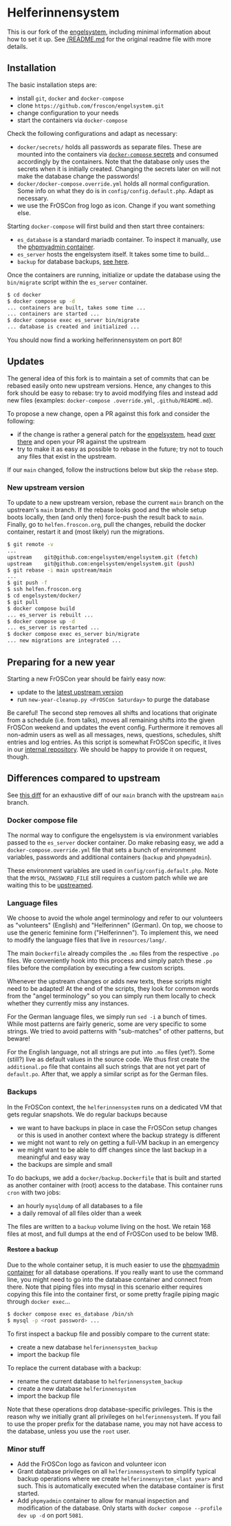 # Helferinnensystem

This is our fork of the [engelsystem](https://engelsystem.de), including minimal
information about how to set it up.
See [/README.md](/README.md) for the original readme file with more details.


## Installation

The basic installation steps are:

- install `git`, `docker` and `docker-compose`
- clone `https://github.com/froscon/engelsystem.git`
- change configuration to your needs
- start the containers via `docker-compose`

Check the following configurations and adapt as necessary:

- `docker/secrets/` holds all passwords as separate files. These are mounted
  into the containers via [`docker-compose` secrets](https://docs.docker.com/compose/use-secrets/)
  and consumed accordingly by the containers. Note that the database only uses
  the secrets when it is initially created. Changing the secrets later on will
  not make the database change the passwords!
- `docker/docker-compose.override.yml` holds all normal configuration. Some info
  on what they do is in `config/config.default.php`. Adapt as necessary.
- we use the FrOSCon frog logo as icon. Change if you want something else.

Starting `docker-compose` will first build and then start three containers:

- `es_database` is a standard mariadb container. To inspect it manually, use the
  [phpmyadmin container](#minor-stuff).
- `es_server` hosts the engelsystem itself. It takes some time to build...
- `backup` for database backups, [see here](#backups).

Once the containers are running, initialize or update the database using the
`bin/migrate` script within the `es_server` container.

```bash
$ cd docker
$ docker compose up -d
... containers are built, takes some time ...
... containers are started ...
$ docker compose exec es_server bin/migrate
... database is created and initialized ...
```

You should now find a working helferinnensystem on port 80!


## Updates

The general idea of this fork is to maintain a set of commits that can be
rebased easily onto new upstream versions. Hence, any changes to this fork
should be easy to rebase: try to avoid modifying files and instead add new
files (examples: `docker-compose .override.yml`, `.github/README.md`).

To propose a new change, open a PR against this fork and consider the following:

- if the change is rather a general patch for the [engelsystem](https://engelsystem.de),
  head [over there](https://github.com/engelsystem/engelsystem) and open your PR
  against the upstream
- try to make it as easy as possible to rebase in the future; try not to touch
  any files that exist in the upstream.

If our `main` changed, follow the instructions below but skip the `rebase` step.


### New upstream version

To update to a new upstream version, rebase the current `main` branch on the
upstream's `main` branch. If the rebase looks good and the whole setup boots
locally, then (and only then) force-push the result back to `main`. Finally,
go to `helfen.froscon.org`, pull the changes, rebuild the docker container,
restart it and (most likely) run the migrations.

```bash
$ git remote -v
...
upstream	git@github.com:engelsystem/engelsystem.git (fetch)
upstream	git@github.com:engelsystem/engelsystem.git (push)
$ git rebase -i main upstream/main
...
$ git push -f
$ ssh helfen.froscon.org
$ cd engelsystem/docker/
$ git pull
$ docker compose build
... es_server is rebuilt ...
$ docker compose up -d
... es_server is restarted ...
$ docker compose exec es_server bin/migrate
... new migrations are integrated ...
```


## Preparing for a new year

Starting a new FrOSCon year should be fairly easy now:

- update to the [latest upstream version](#new-upstream-version)
- run `new-year-cleanup.py <FrOSCon Saturday>` to purge the database

Be careful! The second step removes all shifts and locations that originate from
a schedule (i.e. from talks), moves all remaining shifts into the given
FrOSCon weekend and updates the event config. Furthermore it removes all
non-admin users as well as all messages, news, questions, schedules, shift
entries and log entries.
As this script is somewhat FrOSCon specific, it lives in our
[internal repository](https://gitlab.froscon.org/conference/helfen). We should
be happy to provide it on request, though.


## Differences compared to upstream

See [this diff](https://github.com/engelsystem/engelsystem/compare/main...froscon:engelsystem:main)
for an exhaustive diff of our `main` branch with the upstream `main` branch.


### Docker compose file

The normal way to configure the engelsystem is via environment variables passed
to the `es_server` docker container. Do make rebasing easy, we add a
`docker-compose.override.yml` file that sets a bunch of environment variables,
passwords and additional containers (`backup` and `phpmyadmin`).

These environment variables are used in `config/config.default.php`. Note that
the `MYSQL_PASSWORD_FILE` still requires a custom patch while we are waiting
this to be [upstreamed](https://github.com/engelsystem/engelsystem/pull/1367).


### Language files

We choose to avoid the whole angel terminology and refer to our volunteers as
"volunteers" (English) and "Helferinnen" (German). On top, we choose to use the
generic feminine form ("Helferinnen"). To implement this, we need to modify the
language files that live in `resources/lang/`.

The main `Dockerfile` already compiles the `.mo` files from the respective `.po`
files. We conveniently hook into this process and simply patch these `.po` files
before the compilation by executing a few custom scripts.

Whenever the upstream changes or adds new texts, these scripts might need to be
adapted! At the end of the scripts, they look for common words from the "angel
terminology" so you can simply run them locally to check whether they currently
miss any instances.

For the German language files, we simply run `sed -i` a bunch of times. While
most patterns are fairly generic, some are very specific to some strings. We
tried to avoid patterns with "sub-matches" of other patterns, but beware!

For the English language, not all strings are put into `.mo` files (yet?). Some
(still?) live as default values in the source code. We thus first create the
`additional.po` file that contains all such strings that are not yet part of
`default.po`. After that, we apply a similar script as for the German files.


### Backups

In the FrOSCon context, the `helferinnensystem` runs on a dedicated VM that gets
regular snapshots. We do regular backups because

- we want to have backups in place in case the FrOSCon setup changes or this is
  used in another context where the backup strategy is different
- we might not want to rely on getting a full-VM backup in an emergency
- we might want to be able to diff changes since the last backup in a meaningful
  and easy way
- the backups are simple and small

To do backups, we add a `docker/backup.Dockerfile` that is built and started as
another container with (root) access to the database. This container runs `cron`
with two jobs:

- an hourly `mysqldump` of all databases to a file
- a daily removal of all files older than a week

The files are written to a `backup` volume living on the host. We retain 168
files at most, and full dumps at the end of FrOSCon used to be below 1MB.


#### Restore a backup

Due to the whole container setup, it is much easier to use the
[phpmyadmin container](#minor-stuff) for all database operations. If you really
want to use the command line, you might need to go into the database container
and connect from there. Note that piping files into mysql in this scenario
either requires copying this file into the container first, or some pretty
fragile piping magic through `docker exec`...

```bash
$ docker compose exec es_database /bin/sh
$ mysql -p <root password> ...
```

To first inspect a backup file and possibly compare to the current state:

- create a new database `helferinnensystem_backup`
- import the backup file

To replace the current database with a backup:

- rename the current database to `helferinnensystem_backup`
- create a new database `helferinnensystem`
- import the backup file

Note that these operations drop database-specific privileges. This is the
reason why we initially grant all privileges on `helferinnensystem%`. If you
fail to use the proper prefix for the database name, you may not have access to
the database, unless you use the `root` user.


### Minor stuff

- Add the FrOSCon logo as favicon and volunteer icon
- Grant database privileges on all `helferinnensystem%` to simplify typical
  backup operations where we create `helferinnensystem_<last year>` and such.
  This is automatically executed when the database container is first started.
- Add `phpmyadmin` container to allow for manual inspection and modification of
  the database. Only starts with `docker compose --profile dev up -d` on port
  `5081`.
